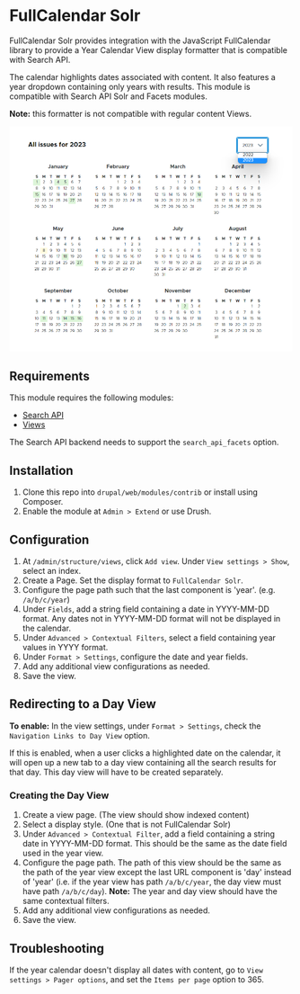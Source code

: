# FullCalendar Solr

FullCalendar Solr provides integration with the JavaScript FullCalendar library
to provide a Year Calendar View display formatter that is compatible with
Search API.

The calendar highlights dates associated with content. It also features a year
dropdown containing only years with results. This module is compatible
with Search API Solr and Facets modules.

**Note:** this formatter is not compatible with regular content Views.

![image](docs/year-calendar.png)


## Requirements

This module requires the following modules:

- [Search API](https://www.drupal.org/project/search_api)
- [Views](https://www.drupal.org/project/views)

The Search API backend needs to support the `search_api_facets` option.


## Installation

1. Clone this repo into `drupal/web/modules/contrib` or install using Composer.
1. Enable the module at `Admin > Extend` or use Drush.


## Configuration

1. At `/admin/structure/views`, click `Add view`. Under `View settings > Show`,
select an index.
1. Create a Page. Set the display format to `FullCalendar Solr`.
1. Configure the page path such that the last component is 'year'.
(e.g. `/a/b/c/year`)
1. Under `Fields`, add a string field containing a date in YYYY-MM-DD format. 
Any dates not in YYYY-MM-DD format will not be displayed in the calendar.
1. Under `Advanced > Contextual Filters`, select a field containing year values
in YYYY format.
1. Under `Format > Settings`, configure the date and year fields.
1. Add any additional view configurations as needed.
1. Save the view.


## Redirecting to a Day View

**To enable:** In the view settings, under `Format > Settings`, check the
`Navigation Links to Day View` option. 

If this is enabled, when a user clicks a highlighted date on the calendar,
it will open up a new tab to a day view containing all the search results
for that day. This day view will have to be created separately.

### Creating the Day View

1. Create a view page. (The view should show indexed content)
1. Select a display style. (One that is not FullCalendar Solr)
1. Under `Advanced > Contextual Filter`, add a field containing a string date
in YYYY-MM-DD format. This should be the same as the date field used in the
year view.
1. Configure the page path. The path of this view should be the same as the
path of the year view except the last URL component is 'day' instead of 'year'
(i.e. if the year view has path `/a/b/c/year`, the day view must have path
`/a/b/c/day`).
**Note:** The year and day view should have the same contextual filters.
1. Add any additional view configurations as needed.
1. Save the view.


## Troubleshooting

If the year calendar doesn't display all dates with content, go to
`View settings > Pager options`, and set the `Items per page` option to 365.
